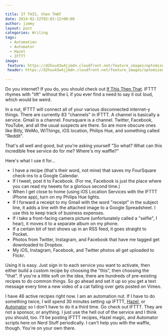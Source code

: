```yaml
---

title: If THIS, then THAT
date: 2014-02-22T02:03:12+00:00
author: jimmy
layout: post
categories: Writing
tags:
  - Automation
  - Automator
  - Hazel
  - IFTTT
image:
 feature: https://d2huu43w4jjmdn.cloudfront.net/feature_images/optomized/getting_started_if_hero.jpg
 header: https://d2huu43w4jjmdn.cloudfront.net/feature_images/optomized/getting_started_if_hero.jpg
  
---
```




Do you internet?  If you do, you should check out <a target="_blank" href="http://www.ifttt.com">If This Then That</a>.  IFTTT rhymes with "lift" without the L if you ever find a need to say it out loud, which would be weird.

In a nut, IFTTT will connect all of your various disconnected internet-y things.  There are currently 83 "channels" in IFTTT.  A channel is basically a service.  Gmail is a channel. Foursquare is a channel.  Twitter, Facebook, YouTube, and all the usual suspects are there.  So are more obscure ones like Bitly, WeMo, WiThings, iOS location, Philips Hue, and something called "Reddit".

That's all well and good, but you're asking yourself "So what?  What can this incredible free service do for me?  Where's my waffle?"

Here's what I use it for&#8230;

  * I have a recipe (that's their word, not mine) that saves my FourSquare check-ins to a Google Calendar.
  * If I tweet, post it to Facebook.  (For me, Facebook is just the place where you can read my tweets for a glorious second time.)
  * When I get close to home (using iOS Location Services with the IFTTT iPhone app), turn on my Philips Hue lights.
  * If I forward a receipt to my Gmail with the word "receipt" in the subject line, it adds a line with the attached image to a Google Spreadsheet.  I use this to keep track of business expenses.
  * If i take a front-facing camera picture (unfortunately called a "selfie", I hear), it moves it to a separate album on my phone.
  * If a certain bit of text shows up in an RSS feed, it goes straight to Pocket.
  * Photos from Twitter, Instagram, and Facebook that have me tagged get downloaded to Dropbox.
  * My iOS, Instagram, Facebook, and Twitter photos all get uploaded to Flickr.

Using it is easy.  Just sign in to each service you want to activate, then either build a custom recipe by choosing the "this", then choosing the "that".  If you're a little soft on the idea, there are hundreds of pre-existing recipes to do common things.  So go ahead and set it up so you get a text message every time a new video of a cat falling over gets posted on Vimeo.

I have 46 active recipes right now.  I am an automation nut.  If I have to do something twice, I will spend 30 minutes setting up IFTTT, <a target="_blank" href="http://www.noodlesoft.com/hazel">Hazel</a>, or [Automator](http://en.wikipedia.org/wiki/Automator_(software)) so I don't have to do it a third time.  Go check out IFTTT.  They are not a sponsor, or anything.  I just use the hell out of the service and I think you should, too.  I'll be posting IFTTT recipes, Hazel magic, and Automator scripts here on Nerd Stuff periodically.  I can't help you with the waffle, though.  You're on your own there.